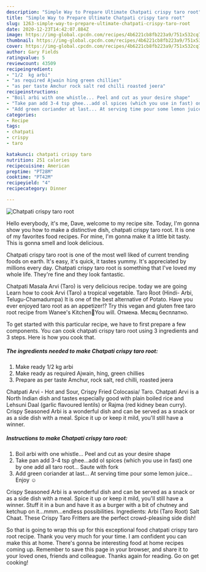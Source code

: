 ```yaml
---
description: "Simple Way to Prepare Ultimate Chatpati crispy taro root"
title: "Simple Way to Prepare Ultimate Chatpati crispy taro root"
slug: 1263-simple-way-to-prepare-ultimate-chatpati-crispy-taro-root
date: 2020-12-23T14:42:07.884Z
image: https://img-global.cpcdn.com/recipes/4b6221cb8fb223a9/751x532cq70/chatpati-crispy-taro-root-recipe-main-photo.jpg
thumbnail: https://img-global.cpcdn.com/recipes/4b6221cb8fb223a9/751x532cq70/chatpati-crispy-taro-root-recipe-main-photo.jpg
cover: https://img-global.cpcdn.com/recipes/4b6221cb8fb223a9/751x532cq70/chatpati-crispy-taro-root-recipe-main-photo.jpg
author: Gary Fields
ratingvalue: 5
reviewcount: 43509
recipeingredient:
- "1/2  kg arbi"
- "as required Ajwain hing green chillies"
- "as per taste Amchur rock salt red chilli roasted jeera"
recipeinstructions:
- "Boil arbi with one whistle... Peel and cut as your desire shape"
- "Take pan add 3-4 tsp ghee...add ol spices (which you use in fast) one by one add all taro root... Saute with fork"
- "Add green coriander at last... At serving time pour some lemon juice... Enjoy ☺️"
categories:
- Recipe
tags:
- chatpati
- crispy
- taro

katakunci: chatpati crispy taro 
nutrition: 251 calories
recipecuisine: American
preptime: "PT28M"
cooktime: "PT42M"
recipeyield: "4"
recipecategory: Dinner

---
```



![Chatpati crispy taro root](https://img-global.cpcdn.com/recipes/4b6221cb8fb223a9/751x532cq70/chatpati-crispy-taro-root-recipe-main-photo.jpg)

Hello everybody, it's me, Dave, welcome to my recipe site. Today, I'm gonna show you how to make a distinctive dish, chatpati crispy taro root. It is one of my favorites food recipes. For mine, I'm gonna make it a little bit tasty. This is gonna smell and look delicious.

Chatpati crispy taro root is one of the most well liked of current trending foods on earth. It's easy, it's quick, it tastes yummy. It's appreciated by millions every day. Chatpati crispy taro root is something that I've loved my whole life. They're fine and they look fantastic.

Chatpati Masala Arvi (Taro) is very delicious recipe. today we are going Learn how to cook Arvi (Taro) a tropical vegetable. Taro Root (Hindi- Arbi, Telugu-Chamadumpa) It is one of the best alternative of Potato. Have you ever enjoyed taro root as an appetizer!? Try this vegan and gluten free taro root recipe from Wanee&#39;s Kitchen🍃You will. Отмена. Месяц бесплатно.


To get started with this particular recipe, we have to first prepare a few components. You can cook chatpati crispy taro root using 3 ingredients and 3 steps. Here is how you cook that.

<!--inarticleads1-->

##### The ingredients needed to make Chatpati crispy taro root:

1. Make ready 1/2  kg arbi
1. Make ready as required Ajwain, hing, green chillies
1. Prepare as per taste Amchur, rock salt, red chilli, roasted jeera


Chatpati Arvi - Hot and Sour, Crispy Fried Colocasia/ Taro. Chatpati Arvi is a North Indian dish and tastes especially good with plain boiled rice and Lehsuni Daal (garlic flavoured lentils) or Rajma (red kidney bean curry). Crispy Seasoned Arbi is a wonderful dish and can be served as a snack or as a side dish with a meal. Spice it up or keep it mild, you&#39;ll still have a winner. 

<!--inarticleads2-->

##### Instructions to make Chatpati crispy taro root:

1. Boil arbi with one whistle... Peel and cut as your desire shape
1. Take pan add 3-4 tsp ghee...add ol spices (which you use in fast) one by one add all taro root... Saute with fork
1. Add green coriander at last... At serving time pour some lemon juice... Enjoy ☺️


Crispy Seasoned Arbi is a wonderful dish and can be served as a snack or as a side dish with a meal. Spice it up or keep it mild, you&#39;ll still have a winner. Stuff it in a bun and have it as a burger with a bit of chutney and ketchup on it…mmm…endless possibilities. Ingredients: Arbi (Taro Root) Salt Chaat. These Crispy Taro Fritters are the perfect crowd-pleasing side dish! 

So that is going to wrap this up for this exceptional food chatpati crispy taro root recipe. Thank you very much for your time. I am confident you can make this at home. There's gonna be interesting food at home recipes coming up. Remember to save this page in your browser, and share it to your loved ones, friends and colleague. Thanks again for reading. Go on get cooking!
